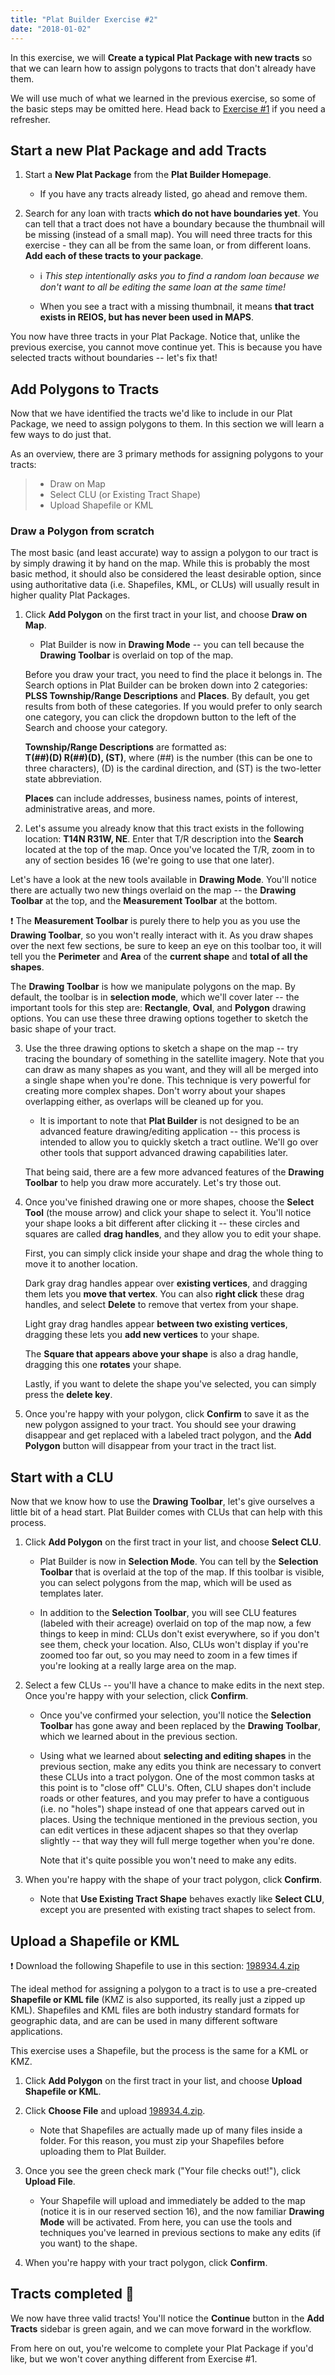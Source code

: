 ```yaml
---
title: "Plat Builder Exercise #2"
date: "2018-01-02"
---
```


In this exercise, we will **Create a typical Plat Package with new tracts** so that we can learn how to assign polygons to tracts that don't already have them.

We will use much of what we learned in the previous exercise, so some of the basic steps may be omitted here. Head back to [Exercise #1](/plat-builder-exercise-1) if you need a refresher.

## Start a new Plat Package and add Tracts

1. Start a **New Plat Package** from the **Plat Builder Homepage**.

    - If you have any tracts already listed, go ahead and remove them.

2. Search for any loan with tracts **which do not have boundaries yet**. You can tell that a tract does not have a boundary because the thumbnail will be missing (instead of a small map). You will need three tracts for this exercise - they can all be from the same loan, or from different loans. **Add each of these tracts to your package**.

    - ℹ️  *This step intentionally asks you to find a random loan because we don't want to all be editing the same loan at the same time!*

    - When you see a tract with a missing thumbnail, it means **that tract exists in REIOS, but has never been used in MAPS**.

You now have three tracts in your Plat Package. Notice that, unlike the previous exercise, you cannot move continue yet. This is because you have selected tracts without boundaries -- let's fix that!

## Add Polygons to Tracts

Now that we have identified the tracts we'd like to include in our Plat Package, we need to assign polygons to them. In this section we will learn a few ways to do just that.

As an overview, there are 3 primary methods for assigning polygons to your tracts:

> - Draw on Map
> - Select CLU (or Existing Tract Shape)
> - Upload Shapefile or KML

### Draw a Polygon from scratch

The most basic (and least accurate) way to assign a polygon to our tract is by simply drawing it by hand on the map. While this is probably the most basic method, it should also be considered the least desirable option, since using authoritative data (i.e. Shapefiles, KML, or CLUs) will usually result in higher quality Plat Packages.

1.  Click **Add Polygon** on the first tract in your list, and choose **Draw on Map**.  

    - Plat Builder is now in **Drawing Mode** -- you can tell because the **Drawing Toolbar** is overlaid on top of the map.

    Before you draw your tract, you need to find the place it belongs in. The Search options in Plat Builder can be broken down into 2 categories: **PLSS Township/Range Descriptions** and **Places**. By default, you get results from both of these categories. If you would prefer to only search one category, you can click the dropdown button to the left of the Search and choose your category.

    **Township/Range Descriptions** are formatted as:   
    **T(##)(D) R(##)(D), (ST)**, where (##) is the number (this can be one to three characters), (D) is the cardinal direction, and (ST) is the two-letter state abbreviation.

    **Places** can include addresses, business names, points of interest, administrative areas, and more.


2. Let's assume you already know that this tract exists in the following location: **T14N R31W, NE**. Enter that T/R description into the **Search** located at the top of the map. Once you've located the T/R, zoom in to any of section besides 16 (we're going to use that one later).


  Let's have a look at the new tools available in **Drawing Mode**. You'll notice there are actually two new things overlaid on the map -- the **Drawing Toolbar** at the top, and the **Measurement Toolbar** at the bottom.

  ❗  The **Measurement Toolbar** is purely there to help you as you use the **Drawing Toolbar**, so you won't really interact with it. As you draw shapes over the next few sections, be sure to keep an eye on this toolbar too, it will tell you the **Perimeter** and **Area** of the **current shape** and **total of all the shapes**.

  The **Drawing Toolbar** is how we manipulate polygons on the map. By default, the toolbar is in **selection mode**, which we'll cover later -- the important tools for this step are: **Rectangle**, **Oval**, and **Polygon** drawing options. You can use these three drawing options together to sketch the basic shape of your tract.

3. Use the three drawing options to sketch a shape on the map -- try tracing the boundary of something in the satellite imagery. Note that you can draw as many shapes as you want, and they will all be merged into a single shape when you're done. This technique is very powerful for creating more complex shapes. Don't worry about your shapes overlapping either, as overlaps will be cleaned up for you.

    - It is important to note that **Plat Builder** is not designed to be an advanced feature drawing/editing application -- this process is intended to allow you to quickly sketch a tract outline. We'll go over other tools that support advanced drawing capabilities later.

    That being said, there are a few more advanced features of the **Drawing Toolbar** to help you draw more accurately. Let's try those out.

4. Once you've finished drawing one or more shapes, choose the **Select Tool** (the mouse arrow) and click your shape to select it. You'll notice your shape looks a bit different after clicking it -- these circles and squares are called **drag handles**, and they allow you to edit your shape.

    First, you can simply click inside your shape and drag the whole thing to move it to another location.

    Dark gray drag handles appear over **existing vertices**, and dragging them lets you **move that vertex**. You can also **right click** these drag handles, and select **Delete** to remove that vertex from your shape.

    Light gray drag handles appear **between two existing vertices**, dragging these lets you **add new vertices** to your shape.

    The **Square that appears above your shape** is also a drag handle, dragging this one **rotates** your shape.

    Lastly, if you want to delete the shape you've selected, you can simply press the **delete key**.

5. Once you're happy with your polygon, click **Confirm** to save it as the new polygon assigned to your tract. You should see your drawing disappear and get replaced with a labeled tract polygon, and the **Add Polygon** button will disappear from your tract in the tract list.

## Start with a CLU

Now that we know how to use the **Drawing Toolbar**, let's give ourselves a little bit of a head start. Plat Builder comes with CLUs that can help with this process.

1.  Click **Add Polygon** on the first tract in your list, and choose **Select CLU**.

    - Plat Builder is now in **Selection Mode**. You can tell by the **Selection Toolbar** that is overlaid at the top of the map. If this toolbar is visible, you can select polygons from the map, which will be used as templates later.

    - In addition to the **Selection Toolbar**, you will see CLU features (labeled with their acreage) overlaid on top of the map now, a few things to keep in mind: CLUs don't exist everywhere, so if you don't see them, check your location. Also, CLUs won't display if you're zoomed too far out, so you may need to zoom in a few times if you're looking at a really large area on the map.

2. Select a few CLUs -- you'll have a chance to make edits in the next step. Once you're happy with your selection, click **Confirm**.

    - Once you've confirmed your selection, you'll notice the **Selection Toolbar** has gone away and been replaced by the **Drawing Toolbar**, which we learned about in the previous section.

    - Using what we learned about **selecting and editing shapes** in the previous section, make any edits you think are necessary to convert these CLUs into a tract polygon. One of the most common tasks at this point is to "close off" CLU's. Often, CLU shapes don't include roads or other features, and you may prefer to have a contiguous (i.e. no "holes") shape instead of one that appears carved out in places. Using the technique mentioned in the previous section, you can edit vertices in these adjacent shapes so that they overlap slightly -- that way they will full merge together when you're done.

      Note that it's quite possible you won't need to make any edits.

3. When you're happy with the shape of your tract polygon, click **Confirm**.

    - Note that **Use Existing Tract Shape** behaves exactly like **Select CLU**, except you are presented with existing tract shapes to select from.

## Upload a Shapefile or KML

❗  Download the following Shapefile to use in this section: [198934.4.zip](/files/198934.4.zip)

The ideal method for assigning a polygon to a tract is to use a pre-created **Shapefile or KML file** (KMZ is also supported, its really just a zipped up KML). Shapefiles and KML files are both industry standard formats for geographic data, and are can be used in many different software applications.

This exercise uses a Shapefile, but the process is the same for a KML or KMZ.

1.  Click **Add Polygon** on the first tract in your list, and choose **Upload Shapefile or KML**.

2. Click **Choose File** and upload [198934.4.zip](/files/198934.4.zip).

    - Note that Shapefiles are actually made up of many files inside a folder. For this reason, you must zip your Shapefiles before uploading them to Plat Builder.

3. Once you see the green check mark ("Your file checks out!"), click **Upload File**.

    - Your Shapefile will upload and immediately be added to the map (notice it is in our reserved section 16), and the now familiar **Drawing Mode** will be activated. From here, you can use the tools and techniques you've learned in previous sections to make any edits (if you want) to the shape.

4. When you're happy with your tract polygon, click **Confirm**.

## Tracts completed  🎉
We now have three valid tracts! You'll notice the **Continue** button in the **Add Tracts** sidebar is green again, and we can move forward in the workflow.

From here on out, you're welcome to complete your Plat Package if you'd like, but we won't cover anything different from Exercise #1.
